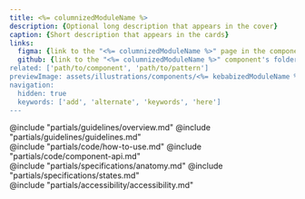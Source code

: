 ```yaml
---
title: <%= columnizedModuleName %>
description: {Optional long description that appears in the cover}
caption: {Short description that appears in the cards}
links:
  figma: {link to the "<%= columnizedModuleName %>" page in the components Figma library}
  github: {link to the "<%= columnizedModuleName %>" component's folder in the GitHub repo}
related: ['path/to/component', 'path/to/pattern']
previewImage: assets/illustrations/components/<%= kebabizedModuleName %>.jpg
navigation:
  hidden: true
  keywords: ['add', 'alternate', 'keywords', 'here']
---
```


<section data-tab="Guidelines">
  @include "partials/guidelines/overview.md"
  @include "partials/guidelines/guidelines.md"
</section>

<section data-tab="Code">
  @include "partials/code/how-to-use.md"
  @include "partials/code/component-api.md"
</section>

<section data-tab="Specifications">
  @include "partials/specifications/anatomy.md"
  @include "partials/specifications/states.md"
</section>

<section data-tab="Accessibility">
  @include "partials/accessibility/accessibility.md"
</section>